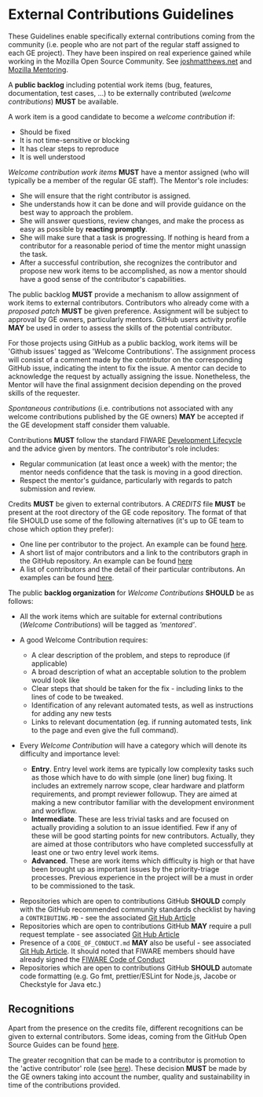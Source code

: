 # External Contributions Guidelines

These Guidelines enable specifically external contributions coming from the community (i.e. people who are not part of
the regular staff assigned to each GE project). They have been inspired on real experience gained while working in the
Mozilla Open Source Community. See [joshmatthews.net](http://www.joshmatthews.net/deck.js/mentor/) and
[Mozilla Mentoring](https://wiki.mozilla.org/Contribute/Coding/Mentoring).

A **public backlog** including potential work items (bug, features, documentation, test cases, ...) to be externally
contributed (_welcome contributions_) **MUST** be available.

A work item is a good candidate to become a _welcome contribution_ if:

-   Should be fixed
-   It is not time-sensitive or blocking
-   It has clear steps to reproduce
-   It is well understood

_Welcome contribution work items_ **MUST** have a mentor assigned (who will typically be a member of the regular GE
staff). The Mentor's role includes:

-   She will ensure that the right contributor is assigned.
-   She understands how it can be done and will provide guidance on the best way to approach the problem.
-   She will answer questions, review changes, and make the process as easy as possible by **reacting promptly**.
-   She will make sure that a task is progressing. If nothing is heard from a contributor for a reasonable period of
    time the mentor might unassign the task.
-   After a successful contribution, she recognizes the contributor and propose new work items to be accomplished, as
    now a mentor should have a good sense of the contributor's capabilities.

The public backlog **MUST** provide a mechanism to allow assignment of work items to external contributors. Contributors
who already come with a _proposed patch_ **MUST** be given preference. Assignment will be subject to approval by GE
owners, particularly mentors. GitHub users activity profile **MAY** be used in order to assess the skills of the
potential contributor.

For those projects using GitHub as a public backlog, work items will be 'Github issues' tagged as 'Welcome
Contributions'. The assignment process will consist of a comment made by the contributor on the corresponding GitHub
issue, indicating the intent to fix the issue. A mentor can decide to acknowledge the request by actually assigning the
issue. Nonetheless, the Mentor will have the final assignment decision depending on the proved skills of the requester.

_Spontaneous contributions_ (i.e. contributions not associated with any welcome contributions published by the GE
owners) **MAY** be accepted if the GE development staff consider them valuable.

Contributions **MUST** follow the standard FIWARE [Development Lifecycle](development.md#Development_Lifecycle) and the
advice given by mentors. The contributor's role includes:

-   Regular communication (at least once a week) with the mentor; the mentor needs confidence that the task is moving in
    a good direction.
-   Respect the mentor's guidance, particularly with regards to patch submission and review.

Credits **MUST** be given to external contributors. A _CREDITS_ file **MUST** be present at the root directory of the GE
code repository. The format of that file SHOULD use some of the following alternatives (it's up to GE team to chose
which option they prefer):

-   One line per contributor to the project. An example can be found
    [here](https://github.com/nodejs/node/blob/master/AUTHORS).
-   A short list of major contributors and a link to the contributors graph in the GitHub repository. An example can be
    found [here](https://github.com/Kotti/Kotti/blob/master/AUTHORS.txt)
-   A list of contributors and the detail of their particular contributons. An examples can be found
    [here](https://github.com/sinatra/sinatra/blob/master/AUTHORS.md).

The public **backlog organization** for _Welcome Contributions_ **SHOULD** be as follows:

-   All the work items which are suitable for external contributions (_Welcome Contributions_) will be tagged as
    _'mentored'_.
-   A good Welcome Contribution requires:

    -   A clear description of the problem, and steps to reproduce (if applicable)
    -   A broad description of what an acceptable solution to the problem would look like
    -   Clear steps that should be taken for the fix - including links to the lines of code to be tweaked.
    -   Identification of any relevant automated tests, as well as instructions for adding any new tests
    -   Links to relevant documentation (eg. if running automated tests, link to the page and even give the full
        command).

-   Every _Welcome Contribution_ will have a category which will denote its difficulty and importance level:
    -   **Entry**. Entry level work items are typically low complexity tasks such as those which have to do with simple
        (one liner) bug fixing. It includes an extremely narrow scope, clear hardware and platform requirements, and
        prompt reviewer followup. They are aimed at making a new contributor familiar with the development environment
        and workflow.
    -   **Intermediate**. These are less trivial tasks and are focused on actually providing a solution to an issue
        identified. Few if any of these will be good starting points for new contributors. Actually, they are aimed at
        those contributors who have completed successfully at least one or two entry level work items.
    -   **Advanced**. These are work items which difficulty is high or that have been brought up as important issues by
        the priority-triage processes. Previous experience in the project will be a must in order to be commissioned to
        the task.

*   Repositories which are open to contributions GitHub **SHOULD** comply with the GitHub recommended community
    standards checklist by having a `CONTRIBUTING.MD` - see the associated
    [Git Hub Article](https://help.github.com/articles/setting-guidelines-for-repository-contributors/)
*   Repositories which are open to contributions GitHub **MAY** require a pull request template - see associated
    [Git Hub Article](https://help.github.com/articles/creating-a-pull-request-template-for-your-repository/)
*   Presence of a `CODE_OF_CONDUCT.md` **MAY** also be useful - see associated
    [Git Hub Article](https://help.github.com/articles/adding-a-code-of-conduct-to-your-project/). It should noted that
    FIWARE members should have already signed the
    [FIWARE Code of Conduct](https://www.fiware.org/foundation/code-of-conduct/)
*   Repositories which are open to contributions GitHub **SHOULD** automate code formatting (e.g. Go fmt,
    prettier/ESLint for Node.js, Jacobe or Checkstyle for Java etc.)

## Recognitions

Apart from the presence on the credits file, different recognitions can be given to external contributors. Some ideas,
coming from the GitHub Open Source Guides can be found [here](https://opensource.guide/).

The greater recognition that can be made to a contributor is promotion to the 'active contributor' role (see
[here](https://docs.google.com/spreadsheets/d/183li2rrkTM4fPpgYWUc3czL5pB9MdbyFJXnCXE3-Mjo/edit?usp=sharing)). These
decision **MUST** be made by the GE owners taking into account the number, quality and sustainability in time of the
contributions provided.
